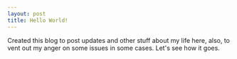 ```yaml
---
layout: post
title: Hello World!
---
```


Created this blog to post updates and other stuff about my life here, also, to vent out my anger on some issues in some cases. Let's see how it goes.